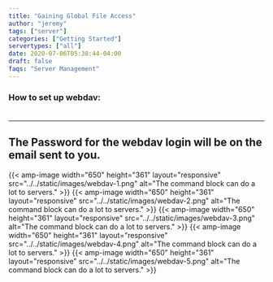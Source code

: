 ```yaml
---
title: "Gaining Global File Access"
author: "jeremy"
tags: ["server"]
categories: ["Getting Started"]
servertypes: ["all"]
date: 2020-07-06T05:38:44-04:00
draft: false
faqs: "Server Management"
---
```

### How to set up webdav: <br><br>
---
The Password for the webdav login will be on the email sent to you.
---
{{< amp-image width="650" height="361" layout="responsive" src="../../static/images/webdav-1.png" alt="The command block can do a lot to servers." >}}
{{< amp-image width="650" height="361" layout="responsive" src="../../static/images/webdav-2.png" alt="The command block can do a lot to servers." >}}
{{< amp-image width="650" height="361" layout="responsive" src="../../static/images/webdav-3.png" alt="The command block can do a lot to servers." >}}
{{< amp-image width="650" height="361" layout="responsive" src="../../static/images/webdav-4.png" alt="The command block can do a lot to servers." >}}
{{< amp-image width="650" height="361" layout="responsive" src="../../static/images/webdav-5.png" alt="The command block can do a lot to servers." >}}